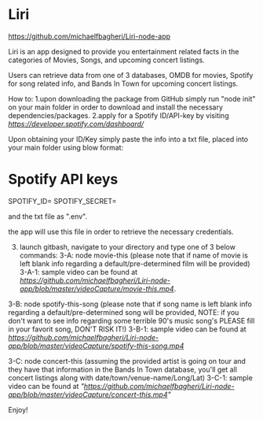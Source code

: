 # Liri
https://github.com/michaelfbagheri/Liri-node-app


Liri is an app designed to provide you entertainment related facts in the categories of Movies, Songs, and upcoming concert listings.

Users can retrieve data from one of 3 databases, OMDB for movies, Spotify for song related info, and Bands In Town for upcoming concert listings. 

How to:
1.upon downloading the package from GitHub simply run "node init" on your main folder in order to download and install the necessary dependencies/packages.
2.apply for a Spotify ID/API-key by visiting *https://developer.spotify.com/dashboard/*

Upon obtaining your ID/Key simply paste the info into a txt file, placed into your main folder using blow format:

# Spotify API keys
SPOTIFY_ID= <ID>
SPOTIFY_SECRET=<Secret Key>

and the txt file as ".env".

the app will use this file in order to retrieve the necessary credentials.

3. launch gitbash, navigate to your directory and type one of 3 below commands:
3-A: node movie-this <name of movie> (please note that if name of movie is left blank info regarding a default/pre-determined film will be provided)
3-A-1: sample video can be found at *https://github.com/michaelfbagheri/Liri-node-app/blob/master/videoCapture/movie-this.mp4*.
  
3-B: node spotify-this-song <song name> (please note that if song name is left blank info regarding a default/pre-determined song will be provided, NOTE: if you don't want to see info regarding some terrible 90's music song's PLEASE fill in your favorit song, DON'T RISK IT!)
3-B-1: sample video can be found at *https://github.com/michaelfbagheri/Liri-node-app/blob/master/videoCapture/spotify-this-song.mp4*
  
3-C: node concert-this <artist name> (assuming the provided artist is going on tour and they have that information in the Bands In Town database, you'll get all concert listings along with date/town/venue-name/Long/Lat)
3-C-1: sample video can be found at *"https://github.com/michaelfbagheri/Liri-node-app/blob/master/videoCapture/concert-this.mp4"*

Enjoy!
